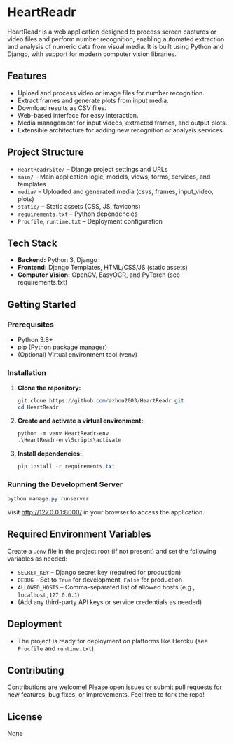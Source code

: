 # HeartReadr

HeartReadr is a web application designed to process screen captures or video files and perform number recognition, enabling automated extraction and analysis of numeric data from visual media. It is built using Python and Django, with support for modern computer vision libraries.

## Features

- Upload and process video or image files for number recognition.
- Extract frames and generate plots from input media.
- Download results as CSV files.
- Web-based interface for easy interaction.
- Media management for input videos, extracted frames, and output plots.
- Extensible architecture for adding new recognition or analysis services.

## Project Structure

- `HeartReadrSite/` – Django project settings and URLs
- `main/` – Main application logic, models, views, forms, services, and templates
- `media/` – Uploaded and generated media (csvs, frames, input_video, plots)
- `static/` – Static assets (CSS, JS, favicons)
- `requirements.txt` – Python dependencies
- `Procfile`, `runtime.txt` – Deployment configuration

## Tech Stack

- **Backend:** Python 3, Django
- **Frontend:** Django Templates, HTML/CSS/JS (static assets)
- **Computer Vision:** OpenCV, EasyOCR, and PyTorch (see requirements.txt)

## Getting Started

### Prerequisites

- Python 3.8+
- pip (Python package manager)
- (Optional) Virtual environment tool (venv)

### Installation

1. **Clone the repository:**
   ```powershell
   git clone https://github.com/azhou2003/HeartReadr.git
   cd HeartReadr
   ```

2. **Create and activate a virtual environment:**
   ```powershell
   python -m venv HeartReadr-env
   .\HeartReadr-env\Scripts\activate
   ```

3. **Install dependencies:**
   ```powershell
   pip install -r requirements.txt
   ```

### Running the Development Server

```powershell
python manage.py runserver
```

Visit http://127.0.0.1:8000/ in your browser to access the application.

## Required Environment Variables

Create a `.env` file in the project root (if not present) and set the following variables as needed:

- `SECRET_KEY` – Django secret key (required for production)
- `DEBUG` – Set to `True` for development, `False` for production
- `ALLOWED_HOSTS` – Comma-separated list of allowed hosts (e.g., `localhost,127.0.0.1`)
- (Add any third-party API keys or service credentials as needed)

## Deployment

- The project is ready for deployment on platforms like Heroku (see `Procfile` and `runtime.txt`).

## Contributing

Contributions are welcome! Please open issues or submit pull requests for new features, bug fixes, or improvements. Feel free to fork the repo!

## License

None